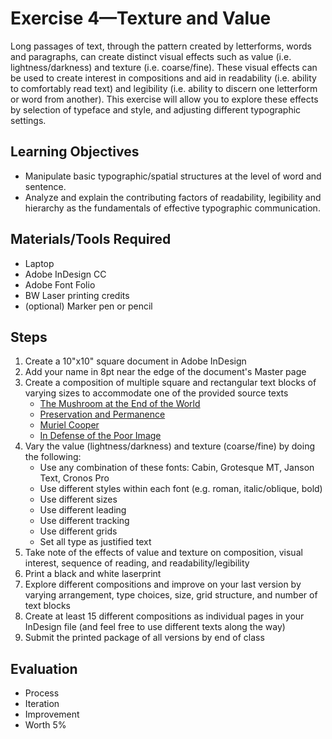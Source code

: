 # Exercise 4—Texture and Value

Long passages of text, through the pattern created by letterforms, words and paragraphs, can create distinct visual effects such as value (i.e. lightness/darkness) and texture (i.e. coarse/fine). These visual effects can be used to create interest in compositions and aid in readability (i.e. ability to comfortably read text) and legibility (i.e. ability to discern one letterform or word from another). This exercise will allow you to explore these effects by selection of typeface and style, and adjusting different typographic settings.

## Learning Objectives
- Manipulate basic typographic/spatial structures at the level of word and sentence.
- Analyze and explain the contributing factors of readability, legibility and hierarchy as the fundamentals of effective typographic communication.

## Materials/Tools Required
- Laptop
- Adobe InDesign CC
- Adobe Font Folio
- BW Laser printing credits
- (optional) Marker pen or pencil

## Steps
1. Create a 10"x10" square document in Adobe InDesign
2. Add your name in 8pt near the edge of the document's Master page
3. Create a composition of multiple square and rectangular text blocks of varying sizes to accommodate one of the provided source texts
    - [The Mushroom at the End of the World](#)
    - [Preservation and Permanence](#)
    - [Muriel Cooper](#)
    - [In Defense of the Poor Image](#)
4. Vary the value (lightness/darkness) and texture (coarse/fine) by doing the following:
    - Use any combination of these fonts: Cabin, Grotesque MT, Janson Text, Cronos Pro
    - Use different styles within each font (e.g. roman, italic/oblique, bold)
    - Use different sizes
    - Use different leading
    - Use different tracking
    - Use different grids
    - Set all type as justified text
5. Take note of the effects of value and texture on composition, visual interest, sequence of reading, and readability/legibility
6. Print a black and white laserprint
7. Explore different compositions and improve on your last version by varying arrangement, type choices, size, grid structure, and number of text blocks
8. Create at least 15 different compositions as individual pages in your InDesign file (and feel free to use different texts along the way)
9. Submit the printed package of all versions by end of class

## Evaluation
- Process
- Iteration
- Improvement
- Worth 5%
